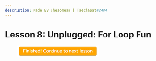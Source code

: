```yaml
---
description: Made By shesomean | Taechapat#2484
---
```


# Lesson 8: Unplugged: For Loop Fun

<figure><img src=".gitbook/assets/0.PNG" alt=""><figcaption></figcaption></figure>
